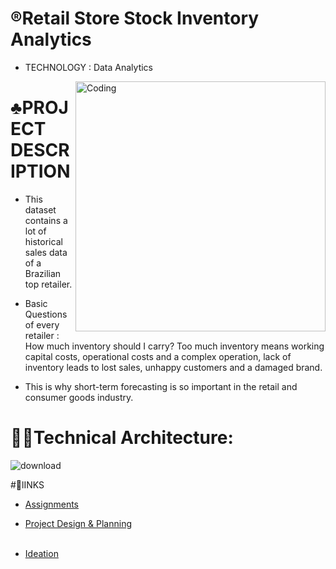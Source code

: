 

# ®️Retail Store Stock Inventory Analytics
   - TECHNOLOGY : Data Analytics <br>
<img align="right" alt="Coding" width="400" src="https://i.pinimg.com/originals/fc/71/63/fc71635c7f1b09ed30413f59bb749582.gif">

 
 # ♣️PROJECT DESCRIPTION
 - This dataset contains a lot of historical sales data of a Brazilian top retailer.

 - Basic Questions of every retailer : How much inventory should I carry?  Too much inventory means working capital costs, operational costs and a complex operation, lack   of inventory leads to lost sales, unhappy customers and a damaged brand.

- This is why short-term forecasting is so important in the retail and consumer goods industry.

# 🧑‍💻Technical Architecture:
 ![download](https://user-images.githubusercontent.com/72591359/190850546-9b1ba338-6a8a-4952-8afc-898e5faddd36.png)
 
 #🔗lINKS
 
 - <a href="https://github.com/Deepikapandi/IBM-Retail-Store-Stock-Inventory-Analytics-/tree/adb25a63498f6b0b3916ad6cd748a302bdf2929f/Assignment">Assignments</a><br>
 - <a href="https://github.com/Deepikapandi/IBM-Retail-Store-Stock-Inventory-Analytics-/tree/40cfca3bedffde805119cd18b7def4042548eb28/Project%20Design%20Phase%201">Project Design & Planning</a><br>
 <a href=""></a><br>

 - <a href="https://github.com/Deepikapandi/IBM-Retail-Store-Stock-Inventory-Analytics-/tree/975beb17c13293a4f6639d980350dbe3d3bc90df/Ideation">Ideation</a><br>
 <a href=""></a><br>


